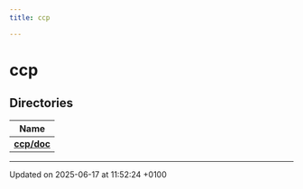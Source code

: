 ```yaml
---
title: ccp

---
```


# ccp



## Directories

| Name           |
| -------------- |
| **[ccp/doc](dir_c3e09d46192d4dc1a0d82312c7307192.md#dir-ccp/doc)**  |






-------------------------------

Updated on 2025-06-17 at 11:52:24 +0100
